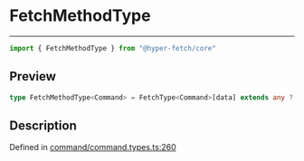 

# FetchMethodType

<div class="api-docs__separator" data-reactroot="">

---

</div><div class="api-docs__import" data-reactroot="">

```ts
import { FetchMethodType } from "@hyper-fetch/core"
```

</div><div class="api-docs__section">

## Preview

</div><div class="api-docs__preview type single">

```ts
type FetchMethodType<Command> = FetchType<Command>[data] extends any ? (options?: FetchType<Command>) => Promise<ClientResponseType<ExtractResponse<Command>, ExtractError<Command>>> : FetchType<Command>[data] extends NegativeTypes ? FetchType<Command>[params] extends NegativeTypes ? (options?: FetchType<Command>) => Promise<ClientResponseType<ExtractResponse<Command>, ExtractError<Command>>> : (options: FetchType<Command>) => Promise<ClientResponseType<ExtractResponse<Command>, ExtractError<Command>>> : (options: FetchType<Command>) => Promise<ClientResponseType<ExtractResponse<Command>, ExtractError<Command>>>;
```

</div><div class="api-docs__section">

## Description

</div><div class="api-docs__description"><span class="api-docs__do-not-parse">



</span></div><p class="api-docs__definition">

Defined in [command/command.types.ts:260](https://github.com/BetterTyped/hyper-fetch/blob/0bdb96c0/packages/core/src/command/command.types.ts#L260)

</p>
